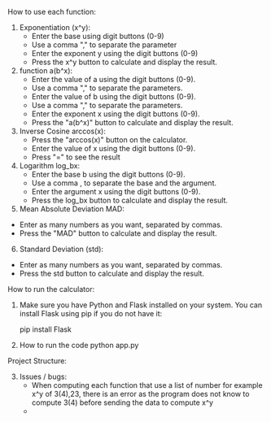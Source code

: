 How to use each function:
1. Exponentiation (x^y):
   - Enter the base using digit buttons (0-9)
   - Use a comma "," to separate the parameter
   - Enter the exponent y using the digit buttons (0-9)
   - Press the x^y button to calculate and display the result. 
2. function a(b^x):
   - Enter the value of a using the digit buttons (0-9).
   - Use a comma "," to separate the parameters.
   - Enter the value of b using the digit buttons (0-9).
   - Use a comma "," to separate the parameters.
   - Enter the exponent x using the digit buttons (0-9).
   - Press the "a(b^x)" button to calculate and display the result.
3. Inverse Cosine arccos(x):
   - Press the "arccos(x)" button on the calculator.
   - Enter the value of x using the digit buttons (0-9).
   - Press "=" to see the result
4. Logarithm log_bx:
   - Enter the base b using the digit buttons (0-9).
   - Use a comma , to separate the base and the argument.
   - Enter the argument x using the digit buttons (0-9).
   - Press the log_bx button to calculate and display the result.
5.  Mean Absolute Deviation MAD:
   - Enter as many numbers as you want, separated by commas.
   - Press the "MAD" button to calculate and display the result.
6.  Standard Deviation (std):
   - Enter as many numbers as you want, separated by commas.
   - Press the std button to calculate and display the result.

How to run the calculator:
1. Make sure you have Python and Flask installed on your system. 
You can install Flask using pip if you do not have it:

   pip install Flask
2. How to run the code
   python app.py

Project Structure: 

3. Issues / bugs:
   - When computing each function that use a list of number 
for example x^y of 3(4),23, there is an error as the program does not know to compute 3(4) 
before sending the data to compute x^y
   - 
